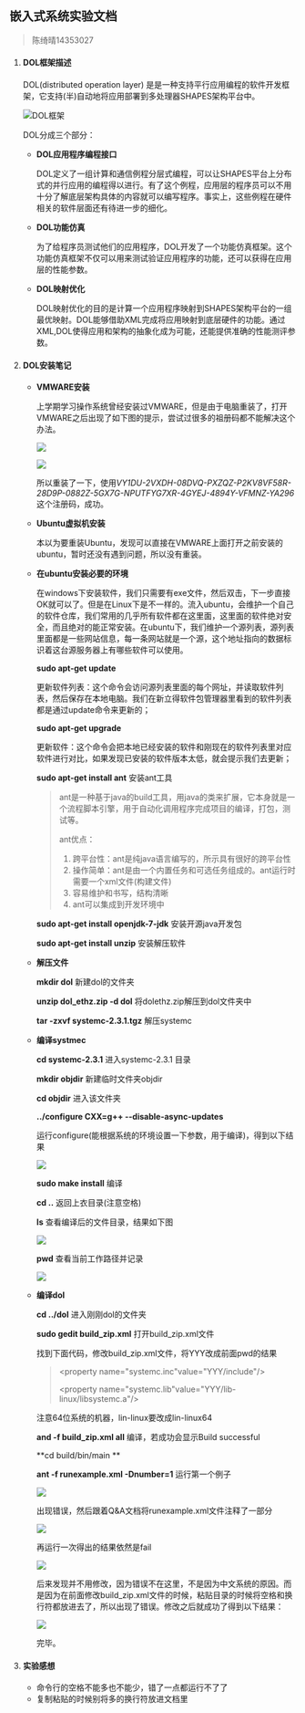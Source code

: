 ## 嵌入式系统实验文档  

> 陈绮晴14353027

1. #### DOL框架描述  

   DOL(distributed operation layer) 是是一种支持平行应用编程的软件开发框架，它支持(半)自动地将应用部署到多处理器SHAPES架构平台中。

   ![DOL框架](http://i1.piimg.com/567571/fb21ac8294e74535.png)

   DOL分成三个部分：

   * **DOL应用程序编程接口** 

     DOL定义了一组计算和通信例程分层式编程，可以让SHAPES平台上分布式的并行应用的编程得以进行。有了这个例程，应用层的程序员可以不用十分了解底层架构具体的内容就可以编写程序。事实上，这些例程在硬件相关的软件层面还有待进一步的细化。

   * **DOL功能仿真** 

      为了给程序员测试他们的应用程序，DOL开发了一个功能仿真框架。这个功能仿真框架不仅可以用来测试验证应用程序的功能，还可以获得在应用层的性能参数。

   * **DOL映射优化** 

     DOL映射优化的目的是计算一个应用程序映射到SHAPES架构平台的一组最优映射。DOL能够借助XML完成将应用映射到底层硬件的功能。通过XML,DOL使得应用和架构的抽象化成为可能，还能提供准确的性能测评参数。

2. #### **DOL安装笔记** 

   * **VMWARE安装**

     上学期学习操作系统曾经安装过VMWARE，但是由于电脑重装了，打开VMWARE之后出现了如下图的提示，尝试过很多的祖册码都不能解决这个办法。

     ![](http://p1.bqimg.com/567571/3ccafb73218207cf.png)

     ![](http://p1.bqimg.com/567571/aa17d2ad979afda0.png)

     所以重装了一下，使用*VY1DU-2VXDH-08DVQ-PXZQZ-P2KV8VF58R-28D9P-0882Z-5GX7G-NPUTFYG7XR-4GYEJ-4894Y-VFMNZ-YA296*这个注册码，成功。

   * **Ubuntu虚拟机安装**

     本以为要重装Ubuntu，发现可以直接在VMWARE上面打开之前安装的ubuntu，暂时还没有遇到问题，所以没有重装。

   * **在ubuntu安装必要的环境**

     ​         在windows下安装软件，我们只需要有exe文件，然后双击，下一步直接OK就可以了。但是在Linux下是不一样的。流入ubuntu，会维护一个自己的软件仓库，我们常用的几乎所有软件都在这里面，这里面的软件绝对安全，而且绝对的能正常安装。在ubuntu下，我们维护一个源列表，源列表里面都是一些网站信息，每一条网站就是一个源，这个地址指向的数据标识着这台源服务器上有哪些软件可以使用。

     **sudo apt-get update** 

      更新软件列表：这个命令会访问源列表里面的每个网址，并读取软件列表，然后保存在本地电脑。我们在新立得软件包管理器里看到的软件列表都是通过update命令来更新的；

     **sudo apt-get upgrade** 

     更新软件：这个命令会把本地已经安装的软件和刚现在的软件列表里对应软件进行对比，如果发现已安装的软件版本太低，就会提示我们去更新；

     **sudo apt-get install ant**   安装ant工具

     > ​        ant是一种基于java的build工具，用java的类来扩展，它本身就是一个流程脚本引擎，用于自动化调用程序完成项目的编译，打包，测试等。
     >
     >  ant优点：
     >
     > 1. 跨平台性：ant是纯java语言编写的，所示具有很好的跨平台性
     > 2. 操作简单：ant是由一个内置任务和可选任务组成的。ant运行时需要一个xml文件(构建文件)
     > 3. 容易维护和书写，结构清晰
     > 4. ant可以集成到开发环境中

     **sudo apt-get install openjdk-7-jdk**  安装开源java开发包

     **sudo apt-get install unzip**  安装解压软件

   * **解压文件**

     **mkdir dol**   新建dol的文件夹

     **unzip dol_ethz.zip -d dol**  将dolethz.zip解压到dol文件夹中

     **tar -zxvf systemc-2.3.1.tgz**  解压systemc

   * **编译systmec**

     **cd systemc-2.3.1** 进入systemc-2.3.1 目录

     **mkdir objdir** 新建临时文件夹objdir

     **cd objdir** 进入该文件夹

     **../configure CXX=g++ --disable-async-updates**

      运行configure(能根据系统的环境设置一下参数，用于编译)，得到以下结果

     ![](http://p1.bqimg.com/567571/dc352fa96f01c2a1.png)

     **sudo make install** 编译

     **cd ..** 返回上衣目录(注意空格)

     **ls** 查看编译后的文件目录，结果如下图

     ![](http://i1.piimg.com/567571/714721ff39b5d119.png)

     **pwd** 查看当前工作路径并记录

     ![](http://i1.piimg.com/567571/19db5bd3bb4da9db.png)

   * **编译dol**

     **cd ../dol**  进入刚刚dol的文件夹

     **sudo gedit build_zip.xml**  打开build_zip.xml文件

     找到下面代码，修改build_zip.xml文件，将YYY改成前面pwd的结果

     >  <property name="systemc.inc"value="YYY/include"/>
     >
     > <property name="systemc.lib"value="YYY/lib-linux/libsystemc.a"/>

     注意64位系统的机器，lin-linux要改成lin-linux64

     **and -f build_zip.xml all** 编译，若成功会显示Build successful

     **cd build/bin/main **

     **ant -f runexample.xml -Dnumber=1** 运行第一个例子

     ![](http://i1.piimg.com/567571/f1d49ec0adffc763.png)

     出现错误，然后跟着Q&A文档将runexample.xml文件注释了一部分

     ![](http://i1.piimg.com/567571/4a84098710ab3ead.png)

     再运行一次得出的结果依然是fail

     ![](http://i1.piimg.com/567571/b54be259e8ea5997.png)

     后来发现并不用修改，因为错误不在这里，不是因为中文系统的原因。而是因为在前面修改build_zip.xml文件的时候，粘贴目录的时候将空格和换行符都放进去了，所以出现了错误。修改之后就成功了得到以下结果：

     ![](http://i1.piimg.com/567571/274b7ae12bafcca7.png)

     完毕。

3. #### **实验感想** 

   * 命令行的空格不能多也不能少，错了一点都运行不了了
   * 复制粘贴的时候别将多的换行符放进文档里